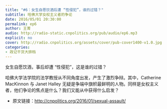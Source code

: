 ```yaml
---
title: "#6：女生自愿饮酒后遭 “性侵犯”，谁的过错？"
subtitle: 哈佛大学女权主义者的争论
date: 2016/05/01 20:30:00
permalink: ep6
author: 王菁
audio: http://radio-static.cnpolitics.org/pub/audio/ep6.mp3
explicit: no
cover: http://radio.cnpolitics.org/assets/cover/pub-cover1400-v1.0.jpg
categories:
- 政记干货大排档
---
```


女生自愿饮酒，事后却遭 “性侵犯”，这是谁的过错？

哈佛大学法学院的法学教授从不同角度出发，产生了激烈争辩。其中，Catherine MacKinnon 与 Janet Halley 无疑是争端中旗帜最鲜明的人物。同样是女权主义者，他们争论的焦点是什么？我们又能从中获得什么启发？

- 原文链接：<http://cnpolitics.org/2016/01/sexual-assault/>
